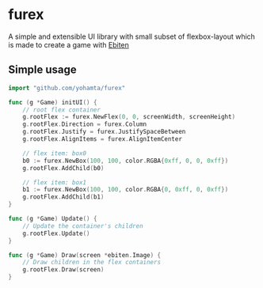 # furex
A simple and extensible UI library with small subset of flexbox-layout which is made to create a game with [Ebiten](https://ebiten.org/)

## Simple usage

```go
import "github.com/yohamta/furex"

func (g *Game) initUI() {
	// root flex container
	g.rootFlex := furex.NewFlex(0, 0, screenWidth, screenHeight)
	g.rootFlex.Direction = furex.Column
	g.rootFlex.Justify = furex.JustifySpaceBetween
	g.rootFlex.AlignItems = furex.AlignItemCenter

	// flex item: box0
	b0 := furex.NewBox(100, 100, color.RGBA{0xff, 0, 0, 0xff})
	g.rootFlex.AddChild(b0)

	// flex item: box1
	b1 := furex.NewBox(100, 100, color.RGBA{0, 0xff, 0, 0xff})
	g.rootFlex.AddChild(b1)
}

func (g *Game) Update() {
	// Update the container's children
	g.rootFlex.Update()
}

func (g *Game) Draw(screen *ebiten.Image) {
	// Draw children in the flex containers
	g.rootFlex.Draw(screen)
}
```
